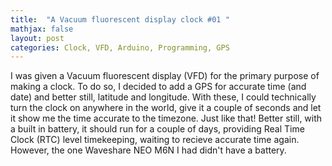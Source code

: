 ```yaml
---
title:  "A Vacuum fluorescent display clock #01 "
mathjax: false
layout: post
categories: Clock, VFD, Arduino, Programming, GPS
---
```


I was given a Vacuum fluorescent display (VFD) for the primary purpose of making a clock. To do so, I decided to add a GPS for accurate time (and date) and better still, latitude and longitude. With these, I could technically turn the clock on anywhere in the world, give it a couple of seconds and let it show me the time accurate to the timezone. Just like that! Better still, with a built in battery, it should run for a couple of days, providing Real Time Clock (RTC) level timekeeping, waiting to recieve accurate time again. However, the one Waveshare NEO M6N I had didn't have a battery.